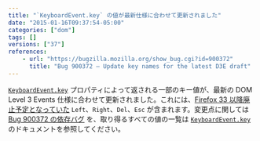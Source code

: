 ```yaml
---
title: "`KeyboardEvent.key` の値が最新仕様に合わせて更新されました"
date: "2015-01-16T09:37:54-05:00"
categories: ["dom"]
tags: []
versions: ["37"]
references:
    - url: "https://bugzilla.mozilla.org/show_bug.cgi?id=900372"
      title: "Bug 900372 – Update key names for the latest D3E draft"
---
```

[`KeyboardEvent.key`](https://developer.mozilla.org/docs/Web/API/KeyboardEvent/key) プロパティによって返される一部のキー値が、最新の DOM Level 3 Events 仕様に合わせて更新されました。これには、[Firefox 33 以降廃止予定となっていた](https://www.fxsitecompat.com/ja/docs/2014/some-keyboardevent-key-values-have-been-deprecated/) `Left`、`Right`、`Del`、`Esc` が含まれます。変更点に関しては [Bug 900372 の依存バグ](https://bugzilla.mozilla.org/showdependencytree.cgi?id=900372&maxdepth=1&hide_resolved=0) を、取り得るすべての値の一覧は [`KeyboardEvent.key`](https://developer.mozilla.org/docs/Web/API/KeyboardEvent/key) のドキュメントを参照してください。
